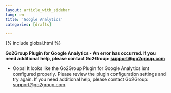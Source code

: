 ```yaml
---
layout: article_with_sidebar
lang: en
title: 'Google Analytics'
categories: [drafts]

---
```


{% include global.html %}

**Go2Group Plugin for Google Analytics - An error has occurred. If you need additional help, please contact Go2Group: support@go2group.com**

*   Oops! It looks like the Go2Group Plugin for Google Analytics isnt configured properly. Please review the plugin configuration settings and try again. If you need additional help, please contact Go2Group: support@go2group.com.